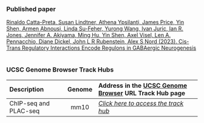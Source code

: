 ### Published paper

[Rinaldo Catta-Preta, Susan Lindtner, Athena Ypsilanti, James Price, Yin Shen, Armen Abnousi, Linda Su-Feher, Yurong Wang, Ivan Juric, Ian R. Jones, Jennifer A. Akiyama, Ming Hu, Yin Shen, Axel Visel, Len A. Pennacchio, Diane Dickel, John L R Rubenstein, Alex S Nord (2023). Cis-Trans Regulatory Interactions Encode Regulons in GABAergic Neurogenesis](https://doi.org/)

#

### UCSC Genome Browser Track Hubs



| Description                                   | Genome  | Address in the [UCSC Genome Browser](https://genome.ucsc.edu/cgi-bin/hgHubConnect) URL Track Hub page   |
| :---                                          | :---:   | :---        |
| ChIP-seq and PLAC-seq                             | mm10    | [*Click here to access the track hub*](https://bioshare.bioinformatics.ucdavis.edu/bioshare/download/i0bzlowx1b7v56j/COMB00.txt)  |


